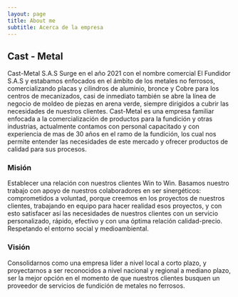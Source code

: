 ```yaml
---
layout: page
title: About me
subtitle: Acerca de la empresa
---
```


## Cast - Metal  

Cast-Metal S.A.S Surge en el año 2021 con el nombre comercial El Fundidor S.A.S y estabamos enfocados en el ámbito  de los metales no ferrosos, comercializando placas y cilindros de aluminio, bronce y Cobre para los centros de mecanizados, casi de inmediato también se abre la línea de negocio de moldeo de piezas en arena verde, siempre dirigidos a cubrir las necesidades de nuestros clientes.
Cast-Metal es una empresa familiar enfocada a la comercialización de productos para la fundición y otras industrias, actualmente contamos con personal capacitado y con experiencia de mas de 30 años en el ramo de la fundición, los cual nos permite entender las necesidades de este mercado y ofrecer productos de calidad para sus procesos.



### Misión

Establecer una relación con nuestros clientes Win to Win.
Basamos nuestro trabajo con apoyo de nuestros colaboradores en ser sinergéticos: comprometidos a voluntad, porque creemos en los proyectos de nuestros clientes, trabajando en equipo para hacer realidad esos proyectos, y con esto satisfacer así las necesidades de nuestros clientes con un servicio personalizado, rápido, efectivo y con una óptima relación calidad-precio.
Respetando el entorno social y medioambiental.

### Visión 

Consolidarnos como una empresa líder a nivel local a corto plazo, y proyectarnos a ser reconocidos a nivel nacional y regional a mediano plazo, ser la mejor opción en el momento de que nuestros clientes busquen un proveedor de servicios de fundición de metales no ferrosos.
